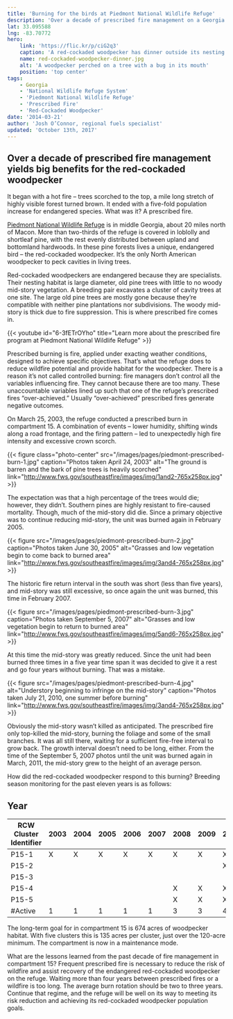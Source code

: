 ```yaml
---
title: 'Burning for the birds at Piedmont National Wildlife Refuge'
description: 'Over a decade of prescribed fire management on a Georgia national wildlife refuge yields big benefits for the protected red-cockaded woodpecker.'
lat: 33.095588
lng: -83.70772
hero:
    link: 'https://flic.kr/p/ciG2q3'
    caption: 'A red-cockaded woodpecker has dinner outside its nesting cavity. Photo by USFWS.'
    name: red-cockaded-woodpecker-dinner.jpg
    alt: 'A woodpecker perched on a tree with a bug in its mouth'
    position: 'top center'
tags:
    - Georgia
    - 'National Wildlife Refuge System'
    - 'Piedmont National Wildlife Refuge'
    - 'Prescribed Fire'
    - 'Red-Cockaded Woodpecker'
date: '2014-03-21'
author: 'Josh O’Connor, regional fuels specialist'
updated: 'October 13th, 2017'
---
```


## Over a decade of prescribed fire management yields big benefits for the red-cockaded woodpecker

It began with a hot fire – trees scorched to the top, a mile long stretch of highly visible forest turned brown. It ended with a five-fold population increase for endangered species. What was it? A prescribed fire.

[Piedmont National Wildlife Refuge](http://www.fws.gov/piedmont/) is in middle Georgia, about 20 miles north of Macon. More than two-thirds of the refuge is covered in loblolly and shortleaf pine, with the rest evenly distributed between upland and bottomland hardwoods. In these pine forests lives a unique, endangered bird – the red-cockaded woodpecker. It’s the only North American woodpecker to peck cavities in living trees.

Red-cockaded woodpeckers are endangered because they are specialists. Their nesting habitat is large diameter, old pine trees with little to no woody mid-story vegetation. A breeding pair excavates a cluster of cavity trees at one site. The large old pine trees are mostly gone because they’re compatible with neither pine plantations nor subdivisions. The woody mid-story is thick due to fire suppression. This is where prescribed fire comes in.

{{< youtube id="6-3fETrOYho" title="Learn more about the prescribed fire program at Piedmont National Wildlife Refuge" >}}

Prescribed burning is fire, applied under exacting weather conditions, designed to achieve specific objectives. That’s what the refuge does to reduce wildfire potential and provide habitat for the woodpecker. There is a reason it’s not called controlled burning: fire managers don’t control all the variables influencing fire. They cannot because there are too many. These unaccountable variables lined up such that one of the refuge’s prescribed fires “over-achieved.” Usually “over-achieved” prescribed fires generate negative outcomes.

On March 25, 2003, the refuge conducted a prescribed burn in compartment 15. A combination of events – lower humidity, shifting winds along a road frontage, and the firing pattern – led to unexpectedly high fire intensity and excessive crown scorch.

{{< figure class="photo-center" src="/images/pages/piedmont-prescribed-burn-1.jpg" caption="Photos taken April 24, 2003" alt="The ground is barren and the bark of pine trees is heavily scorched" link="http://www.fws.gov/southeastfire/images/img/1and2-765x258px.jpg" >}}

The expectation was that a high percentage of the trees would die; however, they didn’t. Southern pines are highly resistant to fire-caused mortality. Though, much of the mid-story did die. Since a primary objective was to continue reducing mid-story, the unit was burned again in February 2005.

{{< figure src="/images/pages/piedmont-prescribed-burn-2.jpg" caption="Photos taken June 30, 2005" alt="Grasses and low vegetation begin to come back to burned area" link="http://www.fws.gov/southeastfire/images/img/3and4-765x258px.jpg" >}}

The historic fire return interval in the south was short (less than five years), and mid-story was still excessive, so once again the unit was burned, this time in February 2007.

{{< figure src="/images/pages/piedmont-prescribed-burn-3.jpg" caption="Photos taken September 5, 2007" alt="Grasses and low vegetation begin to return to burned area" link="http://www.fws.gov/southeastfire/images/img/5and6-765x258px.jpg" >}}

At this time the mid-story was greatly reduced. Since the unit had been burned three times in a five year time span it was decided to give it a rest and go four years without burning. That was a mistake.

{{< figure src="/images/pages/piedmont-prescribed-burn-4.jpg"  alt="Understory beginning to infringe on the mid-story" caption="Photos taken July 21, 2010, one summer before burning" link="http://www.fws.gov/southeastfire/images/img/3and4-765x258px.jpg" >}}

Obviously the mid-story wasn’t killed as anticipated. The prescribed fire only top-killed the mid-story, burning the foliage and some of the small branches. It was all still there, waiting for a sufficient fire-free interval to grow back. The growth interval doesn’t need to be long, either. From the time of the September 5, 2007 photos until the unit was burned again in March, 2011, the mid-story grew to the height of an average person.

How did the red-cockaded woodpecker respond to this burning? Breeding season monitoring for the past eleven years is as follows:

## Year
 RCW Cluster Identifier  | 2003 | 2004 | 2005 | 2006 | 2007 | 2008 | 2009 | 2010 | 2011 | 2012 | 2013
-------------------------|------|------|------|------|------|------|------|------|------|------|------
        P15-1            |   X  |   X  |   X  |   X  |   X  |   X  |   X  |   X  |   X  |   X  |   X
        P15-2            |      |      |      |      |      |      |      |   X  |   X  |   X  |   X
        P15-3            |      |      |      |      |      |      |      |      |      |   X  |   X
        P15-4            |      |      |      |      |      |   X  |   X  |   X  |   X  |   X  |   X
        P15-5            |      |      |      |      |      |   X  |   X  |   X  |   X  |   X  |   X
        #Active          |   1  |   1  |   1  |   1  |   1  |   3  |   3  |   4  |   4  |   5  |   5

The long-term goal for in compartment 15 is 674 acres of woodpecker habitat. With five clusters this is 135 acres per cluster, just over the 120-acre minimum. The compartment is now in a maintenance mode.

What are the lessons learned from the past decade of fire management in compartment 15? Frequent prescribed fire is necessary to reduce the risk of wildfire and assist recovery of the endangered red-cockaded woodpecker on the refuge. Waiting more than four years between prescribed fires or a wildfire is too long. The average burn rotation should be two to three years. Continue that regime, and the refuge will be well on its way to meeting its risk reduction and achieving its red-cockaded woodpecker population goals.
